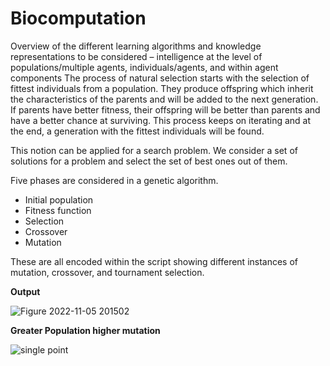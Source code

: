 # Biocomputation

Overview of the different learning algorithms and knowledge representations to be considered – intelligence at the level of populations/multiple agents, individuals/agents, and within agent components
The process of natural selection starts with the selection of fittest individuals from a population. They produce offspring which inherit the characteristics of the parents and will be added to the next generation. If parents have better fitness, their offspring will be better than parents and have a better chance at surviving. This process keeps on iterating and at the end, a generation with the fittest individuals will be found.

This notion can be applied for a search problem. We consider a set of solutions for a problem and select the set of best ones out of them.

Five phases are considered in a genetic algorithm.

- Initial population
- Fitness function
- Selection
- Crossover
- Mutation

These are all encoded within the script showing different instances of mutation, crossover, and tournament selection.


**Output**



![Figure 2022-11-05 201502](https://user-images.githubusercontent.com/90009399/200139204-cdef0775-67cd-4432-a3cf-22b6f0f03f11.png)



**Greater Population higher mutation** 

![single point](https://user-images.githubusercontent.com/90009399/200139590-8040317a-cca8-4e87-9249-c52b185d4f83.png)






